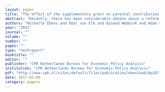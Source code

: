 ```yaml
---
layout: paper
title: "The effect of the supplementary grant on parental contribution An empirical analysis for the Netherlands"
abstract: "Recently, there has been considerable debate about a reform of the Dutch system of student support, in which grants will be (partly) replaced by loans. The discussion focuses on the effectsrnon student enrollment decisions. Surprisingly, no study has yet analysed the effect of receiving a grant on parental contribution. Parents may decrease their contribution when their childrnreceives a grant, in which case subsidies meant for the students unintentionally end up with the parents. Understanding the corresponding parental behaviour will contribute to a more in-depthrndiscussion on the financial aid system.rn rnThis paper focuses on the effect of the supplementary grant on the parental contribution in the Netherlands. The supplementary grant is meant to support students from disadvantaged families. Parents from students with the supplementary grant have less disposable income,rnwhich probably implies a lower contribution. Our identification strategy separates this income effect from the effect due to the payments of the supplementary grant. The results suggest substantial substitution. Each additional euro spent on supplementary grant reduces the parental contribution with approximately 20-60 cents. A broad range of sensitivity analyses support our main estimation results. Nevertheless, some caution in interpreting the results is needed because of data limitations."
authors: "Michelle Ebens and Roel van Elk and Dinand Webbink and Adam S. Booij"
year: "2011"
journal: ""
volume: ""
number: ""
pages: ""
type: "techreport"
booktitle: ""
editor: ""
publisher: "CPB Netherlands Bureau for Economic Policy Analysis"
institution: "CPB Netherlands Bureau for Economic Policy Analysis"
pdf: "http://www.cpb.nl/sites/default/files/publicaties/download/dp187-effect-supplementary-grant-parental-contribution_0.pdf"
date: 2017-03-05
category: papers
---
```

